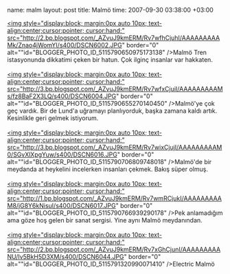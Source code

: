 name: malm
layout: post
title: Malmö
time: 2007-09-30 03:38:00 +03:00

<a href="http://2.bp.blogspot.com/_AZvuJ9kmERM/Rv7wfhCjuhI/AAAAAAAAAMk/Znao4jWomYI/s1600-h/DSCN6002.JPG"><img style="display:block; margin:0px auto 10px; text-align:center;cursor:pointer; cursor:hand;" src="http://2.bp.blogspot.com/_AZvuJ9kmERM/Rv7wfhCjuhI/AAAAAAAAAMk/Znao4jWomYI/s400/DSCN6002.JPG" border="0" alt=""id="BLOGGER_PHOTO_ID_5115790650975173138" />Malmö Tren istasyonunda dikkatimi çeken bir hatun. Çok ilginç insanlar var hakkaten.</a><br /><br /><a href="http://3.bp.blogspot.com/_AZvuJ9kmERM/Rv7wfxCjuiI/AAAAAAAAAMs/fz8BaF2X3LQ/s1600-h/DSCN6004.JPG"><img style="display:block; margin:0px auto 10px; text-align:center;cursor:pointer; cursor:hand;" src="http://3.bp.blogspot.com/_AZvuJ9kmERM/Rv7wfxCjuiI/AAAAAAAAAMs/fz8BaF2X3LQ/s400/DSCN6004.JPG" border="0" alt=""id="BLOGGER_PHOTO_ID_5115790655270140450" />Malmö'ye çok geç vardık. Bir de Lund'a uğramayı planlıyorduk, başka zamana kaldı artık. Kesinlikle geri gelmek istiyorum.</a><br /><br /><a href="http://3.bp.blogspot.com/_AZvuJ9kmERM/Rv7wixCjujI/AAAAAAAAAM0/SGvXlXpgYuw/s1600-h/DSCN6016.JPG"><img style="display:block; margin:0px auto 10px; text-align:center;cursor:pointer; cursor:hand;" src="http://3.bp.blogspot.com/_AZvuJ9kmERM/Rv7wixCjujI/AAAAAAAAAM0/SGvXlXpgYuw/s400/DSCN6016.JPG" border="0" alt=""id="BLOGGER_PHOTO_ID_5115790706809748018" />Malmö'de bir meydanda at heykelini incelerken insanları çekmek. Bakış süper olmuş.</a><br /><br /><a href="http://1.bp.blogspot.com/_AZvuJ9kmERM/Rv7wmRCjukI/AAAAAAAAAM8/jG8Y6kNisuI/s1600-h/DSCN6017.JPG"><img style="display:block; margin:0px auto 10px; text-align:center;cursor:pointer; cursor:hand;" src="http://1.bp.blogspot.com/_AZvuJ9kmERM/Rv7wmRCjukI/AAAAAAAAAM8/jG8Y6kNisuI/s400/DSCN6017.JPG" border="0" alt=""id="BLOGGER_PHOTO_ID_5115790766939290178" />Pek anlamadığım ama göze hoş gelen bir sanat sergisi. Yine aynı Malmö meydanından.</a><br /><br /><a href="http://2.bp.blogspot.com/_AZvuJ9kmERM/Rv7xGhCjunI/AAAAAAAAANU/Iv5BkH5D3XM/s1600-h/DSCN6044.JPG"><img style="display:block; margin:0px auto 10px; text-align:center;cursor:pointer; cursor:hand;" src="http://2.bp.blogspot.com/_AZvuJ9kmERM/Rv7xGhCjunI/AAAAAAAAANU/Iv5BkH5D3XM/s400/DSCN6044.JPG" border="0" alt=""id="BLOGGER_PHOTO_ID_5115791320990071410" />Electric Malmö</a>
